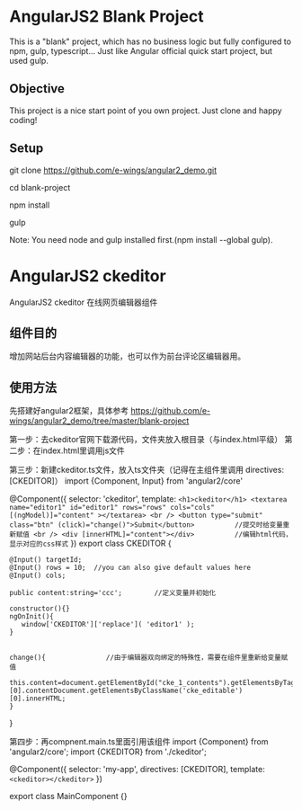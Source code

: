 # AngularJS2 Blank Project
This is a "blank" project, which has no business logic but fully configured to npm, gulp, typescript... Just like Angular official quick start project, but used gulp.

## Objective
This project is a nice start point of you own project. Just clone and happy coding!

## Setup

git clone https://github.com/e-wings/angular2_demo.git

cd blank-project

npm install

gulp

Note: You need node and gulp installed first.(npm install --global gulp).



# AngularJS2 ckeditor
AngularJS2 ckeditor 在线网页编辑器组件

## 组件目的
增加网站后台内容编辑器的功能，也可以作为前台评论区编辑器用。

## 使用方法

先搭建好angular2框架，具体参考 https://github.com/e-wings/angular2_demo/tree/master/blank-project

第一步：去ckeditor官网下载源代码，文件夹放入根目录（与index.html平级）
第二步：在index.html里调用js文件   <script src="ckeditor/ckeditor.js"></script>

第三步：新建ckeditor.ts文件，放入ts文件夹（记得在主组件里调用 directives: [CKEDITOR]）
import {Component, Input} from 'angular2/core'

@Component({
  selector: 'ckeditor',
  template: `
    <h1>ckeditor</h1>
    <textarea name="editor1" id="editor1" rows="rows" cols="cols" [(ngModel)]="content" ></textarea>
    <br />
    <button type="submit" class="btn" (click)="change()">Submit</button>          //提交时给变量重新赋值
    <br />
    <div [innerHTML]="content"></div>          //编辑html代码，显示对应的css样式
  `
})
export class CKEDITOR {

    @Input() targetId;
    @Input() rows = 10;  //you can also give default values here
    @Input() cols;     

    public content:string='ccc';        //定义变量并初始化

    constructor(){}
    ngOnInit(){
       window['CKEDITOR']['replace']( 'editor1' );
    }


    change(){               //由于编辑器双向绑定的特殊性，需要在组件里重新给变量赋值
      this.content=document.getElementById("cke_1_contents").getElementsByTagName("iframe")[0].contentDocument.getElementsByClassName('cke_editable')[0].innerHTML;
    }
}

第四步：再compnent.main.ts里面引用该组件
import {Component} from 'angular2/core';
import {CKEDITOR} from './ckeditor';

@Component({
  selector: 'my-app',
  directives: [CKEDITOR],
  template: `
    <ckeditor></ckeditor>
  `
})

export class MainComponent {}

